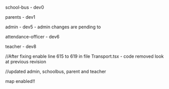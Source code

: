school-bus - dev0

parents - dev1

admin - dev5 - admin changes are pending to 

attendance-officer - dev6

teacher - dev8


//After fixing enable line 615 to 619 in file Transport.tsx - code removed look at previous revision


//updated admin, schoolbus, parent and teacher

map enabled!!
